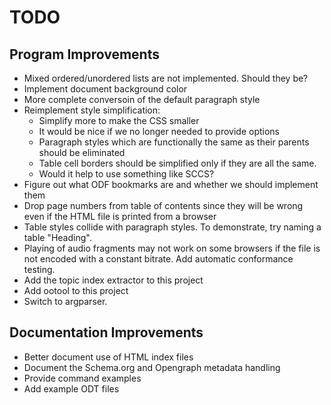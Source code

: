 # TODO

## Program Improvements

* Mixed ordered/unordered lists are not implemented. Should they be?
* Implement document background color
* More complete conversoin of the default paragraph style
* Reimplement style simplification:
  * Simplify more to make the CSS smaller
  * It would be nice if we no longer needed to provide options
  * Paragraph styles which are functionally the same as their parents
    should be eliminated
  * Table cell borders should be simplified only if they are all the same.
  * Would it help to use something like SCCS?
* Figure out what ODF bookmarks are and whether we should implement them
* Drop page numbers from table of contents since they will be wrong even if
  the HTML file is printed from a browser
* Table styles collide with paragraph styles. To demonstrate, try naming a
  table "Heading".
* Playing of audio fragments may not work on some browsers if the file is
  not encoded with a constant bitrate. Add automatic conformance testing.
* Add the topic index extractor to this project
* Add ootool to this project
* Switch to argparser.

## Documentation Improvements

* Better document use of HTML index files
* Document the Schema.org and Opengraph metadata handling
* Provide command examples
* Add example ODT files

